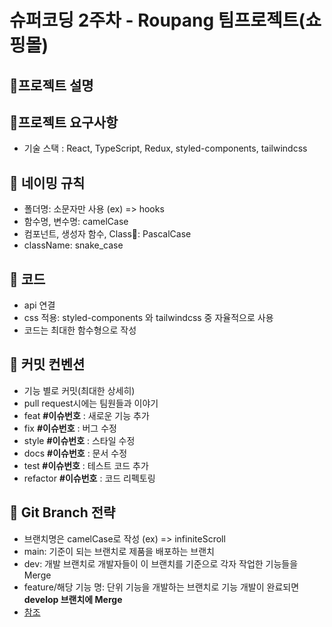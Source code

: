 # 슈퍼코딩 2주차 - Roupang 팀프로젝트(쇼핑몰)
## 🚀프로젝트 설명

## 🚀프로젝트 요구사항
- 기술 스택 : React, TypeScript, Redux, styled-components, tailwindcss

## 🚀 네이밍 규칙
- 폴더명: 소문자만 사용 (ex) => hooks
- 함수명, 변수명: camelCase
- 컴포넌트, 생성자 함수, Class: PascalCase
- className: snake_case

## 🚀 코드
- api 연결
- css 적용: styled-components 와 tailwindcss 중 자율적으로 사용
- 코드는 최대한 함수형으로 작성

## 🚀 커밋 컨벤션
- 기능 별로 커밋(최대한 상세히)
- pull request시에는 팀원들과 이야기
- feat **#이슈번호** : 새로운 기능 추가
- fix **#이슈번호** : 버그 수정
- style **#이슈번호** : 스타일 수정
- docs **#이슈번호** : 문서 수정
- test **#이슈번호** : 테스트 코드 추가
- refactor **#이슈번호** : 코드 리펙토링

## 🚀 Git Branch 전략
- 브랜치명은 camelCase로 작성 (ex) => infiniteScroll
- main: 기준이 되는 브랜치로 제품을 배포하는 브랜치
- dev: 개발 브랜치로 개발자들이 이 브랜치를 기준으로 각자 작업한 기능들을 Merge
- feature/해당 기능 명: 단위 기능을 개발하는 브랜치로 기능 개발이 완료되면 **develop 브랜치에 Merge**
- [참조](https://velog.io/@kw2577/Git-branch-%EC%A0%84%EB%9E%B5)

